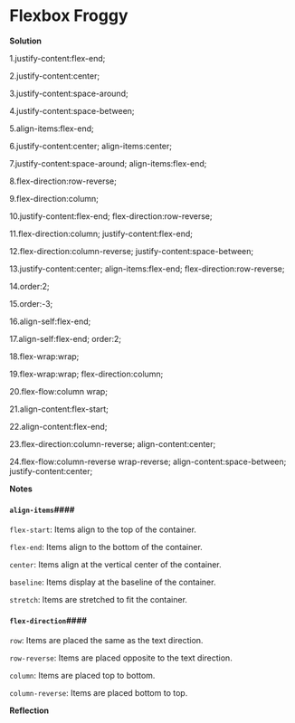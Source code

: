 # Flexbox Froggy

**Solution**

1.justify-content:flex-end;

2.justify-content:center;

3.justify-content:space-around;

4.justify-content:space-between;

5.align-items:flex-end;

6.justify-content:center; align-items:center;

7.justify-content:space-around; align-items:flex-end;

8.flex-direction:row-reverse;

9.flex-direction:column;

10.justify-content:flex-end; flex-direction:row-reverse;

11.flex-direction:column; justify-content:flex-end;

12.flex-direction:column-reverse; justify-content:space-between;

13.justify-content:center; align-items:flex-end; flex-direction:row-reverse;

14.order:2;

15.order:-3;

16.align-self:flex-end;

17.align-self:flex-end; order:2;

18.flex-wrap:wrap;

19.flex-wrap:wrap; flex-direction:column;

20.flex-flow:column wrap;

21.align-content:flex-start;

22.align-content:flex-end;

23.flex-direction:column-reverse; align-content:center;

24.flex-flow:column-reverse wrap-reverse; align-content:space-between; justify-content:center;


**Notes**

#### `align-items`####

`flex-start`: Items align to the top of the container.

`flex-end`: Items align to the bottom of the container.

`center`: Items align at the vertical center of the container.

`baseline`: Items display at the baseline of the container.

`stretch`: Items are stretched to fit the container.

#### `flex-direction`####

`row`: Items are placed the same as the text direction.

`row-reverse`: Items are placed opposite to the text direction.

`column`: Items are placed top to bottom.

`column-reverse`: Items are placed bottom to top.

**Reflection**

